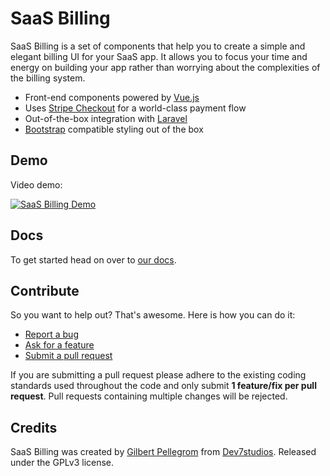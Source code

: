# SaaS Billing

SaaS Billing is a set of components that help you to create a simple and elegant billing UI for your SaaS app. It allows you to focus your time and energy on building your app rather than worrying about the complexities of the billing system.

* Front-end components powered by [Vue.js](https://vuejs.org/)
* Uses [Stripe Checkout](https://stripe.com/checkout) for a world-class payment flow
* Out-of-the-box integration with [Laravel](https://laravel.com/)
* [Bootstrap](http://getbootstrap.com/) compatible styling out of the box

## Demo

Video demo:

[![SaaS Billing Demo](http://img.youtube.com/vi/lTiYD7hLNv0/maxresdefault.jpg)](https://youtu.be/lTiYD7hLNv0)

## Docs

To get started head on over to [our docs](https://gilbitron.gitbooks.io/saas-billing/).

## Contribute

So you want to help out? That's awesome. Here is how you can do it:

* [Report a bug](https://github.com/gilbitron/saas-billing/issues)
* [Ask for a feature](https://github.com/gilbitron/saas-billing/issues)
* [Submit a pull request](https://github.com/gilbitron/saas-billing/pulls)

If you are submitting a pull request please adhere to the existing coding standards used throughout the code
and only submit **1 feature/fix per pull request**. Pull requests containing multiple changes will be rejected.

## Credits

SaaS Billing was created by [Gilbert Pellegrom](https://gilbitron.me) from
[Dev7studios](https://dev7studios.co). Released under the GPLv3 license.
